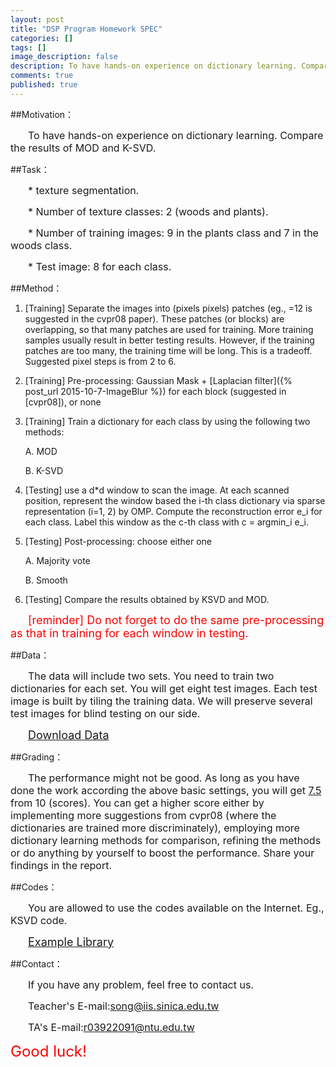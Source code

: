 ```yaml
---
layout: post
title: "DSP Program Homework SPEC"
categories: []
tags: []
image_description: false
description: To have hands-on experience on dictionary learning. Compare the results of MOD and K-SVD. 
comments: true
published: true
---
```


##Motivation：

　　<font size="3">To have hands-on experience on dictionary learning. Compare the results of MOD and K-SVD.</font>

##Task：

　　<font size="3">* texture segmentation.</font>

　　<font size="3">* Number of texture classes: 2 (woods and plants).</font>

　　<font size="3">* Number of training images: 9 in the plants class and 7 in the woods class.</font>

　　<font size="3">* Test image: 8 for each class.</font>

##Method：

1.	[Training] Separate the images into  (pixels  pixels) patches (eg., =12 is suggested in the cvpr08 paper). These patches (or blocks) are overlapping, so that many patches are used for training. More training samples usually result in better testing results. However, if the training patches are too many, the training time will be long. This is a tradeoff. Suggested pixel steps is from 2 to 6.

2.	[Training] Pre-processing: Gaussian Mask + [Laplacian filter]({% post_url 2015-10-7-ImageBlur %}) for each block (suggested in [cvpr08]), or none

3.	[Training] Train a dictionary for each class by using the following two methods:

	A.	MOD

	B.	K-SVD

4.	 [Testing] use a d*d window to scan the image. At each scanned position, represent the window based the i-th class dictionary via sparse representation (i=1, 2) by OMP. Compute the reconstruction error e_i for each class. Label this window as the c-th class with c = argmin_i e_i.

5.	[Testing] Post-processing: choose either one

	A.	Majority vote

	B.	Smooth

6.	[Testing] Compare the results obtained by KSVD and MOD.


　　<font color="#FF0000" size="4">[reminder] Do not forget to do the same pre-processing as that in training for each window in testing.</font>

##Data：

　　<font size="3">The data will include two sets. You need to train two dictionaries for each set. You will get eight test images. Each test image is built by tiling the training data. We will preserve several test images for blind testing on our side.</font>

　　<font size="4"><a href="http://www.cmlab.csie.ntu.edu.tw/~npes87184/dsp_homework.zip">Download Data</a></font>

##Grading：

　　<font size="3">The performance might not be good. As long as you have done the work according the above basic settings, you will get <u>7.5</u> from 10 (scores). You can get a higher score either by implementing more suggestions from cvpr08 (where the dictionaries are trained more discriminately), employing more dictionary learning methods for comparison, refining the methods or do anything by yourself to boost the performance. Share your findings in the report.</font>

##Codes：

　　<font size="3">You are allowed to use the codes available on the Internet. Eg., KSVD code.</font>

　　<font size="4"><a href="http://www.cs.technion.ac.il/~elad/Various/KSVD_Matlab_ToolBox.zip">Example Library</a></font>

##Contact：

　　<font size="3">If you have any problem, feel free to contact us.</font>

　　<font size="3">Teacher's E-mail:<a href="mailto:song@iis.sinica.edu.tw">song@iis.sinica.edu.tw</a></font>

　　<font size="3">TA's E-mail:<a href="mailto:r03922091@ntu.edu.tw">r03922091@ntu.edu.tw</a></font>

<font color="#FF0000" size="5">Good luck!</font>
